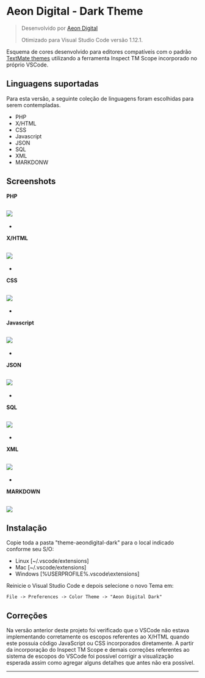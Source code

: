 # Aeon Digital - Dark Theme

> Desenvolvido por [Aeon Digital](http://aeondigital.com.br)
> 
> Otimizado para Visual Studio Code versão 1.12.1.

Esquema de cores desenvolvido para editores compatíveis com o padrão [TextMate themes](https://macromates.com) utilizando a ferramenta Inspect TM Scope incorporado no próprio VSCode.


## Linguagens suportadas
Para esta versão, a seguinte coleção de linguagens foram escolhidas para serem contempladas.


- PHP
- X/HTML
- CSS
- Javascript
- JSON
- SQL
- XML
- MARKDONW



## Screenshots

**PHP**

![](https://github.com/AeonDigital/Code-Editor-Themes/raw/master/theme-aeondigital-dark/screenshots/screenshot_php.png)
-


-
**X/HTML**

![](https://github.com/AeonDigital/Code-Editor-Themes/raw/master/theme-aeondigital-dark/screenshots/screenshot_html.png)
-


-
**CSS**

![](https://github.com/AeonDigital/Code-Editor-Themes/raw/master/theme-aeondigital-dark/screenshots/screenshot_css.png)
-


-
**Javascript**

![](https://github.com/AeonDigital/Code-Editor-Themes/raw/master/theme-aeondigital-dark/screenshots/screenshot_js.png)
-


-
**JSON**

![](https://github.com/AeonDigital/Code-Editor-Themes/raw/master/theme-aeondigital-dark/screenshots/screenshot_json.png)
-


-
**SQL**

![](https://github.com/AeonDigital/Code-Editor-Themes/raw/master/theme-aeondigital-dark/screenshots/screenshot_sql.png)
-


-
**XML**

![](https://github.com/AeonDigital/Code-Editor-Themes/raw/master/theme-aeondigital-dark/screenshots/screenshot_xml.png)
-


-
**MARKDOWN**

![](https://github.com/AeonDigital/Code-Editor-Themes/raw/master/theme-aeondigital-dark/screenshots/screenshot_md.png)
-



## Instalação
Copie toda a pasta "theme-aeondigital-dark" para o local indicado conforme seu S/O:

- Linux [~/.vscode/extensions]
- Mac [~/.vscode/extensions]
- Windows [%USERPROFILE%\.vscode\extensions]

Reinicie o Visual Studio Code e depois selecione o novo Tema em:

    File -> Preferences -> Color Theme -> "Aeon Digital Dark"



## Correções 
Na versão anterior deste projeto foi verificado que o VSCode não estava implementando corretamente os escopos referentes ao X/HTML quando este possuia código JavaScript ou CSS incorporados diretamente.
A partir da incorporação do Inspect TM Scope e demais correções referentes ao sistema de escopos do VSCode foi possível corrigir a visualização esperada assim como agregar alguns detalhes que antes não era possível.





________________________________________________________________________________